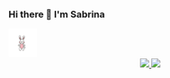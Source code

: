 ### Hi there 👋 I'm Sabrina
<img src="./Imagens/Cute.png" width="50"/>


<div align="center">
  <a href="https://github.com/BlackbirdBina">
  <img height="180em" src="https://github-readme-stats.vercel.app/api?username=BlackbirdBina&show_icons=true&theme=tokyonight&include_all_commits=true&count_private=true"/>
  <img height="180em" src="https://github-readme-stats.vercel.app/api/top-langs/?username=BlackbirdBina&layout=compact&langs_count=8&theme=tokyonight"/>
</div>
